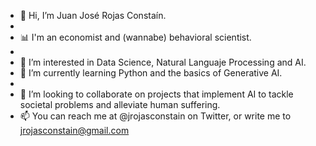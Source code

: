 - 👋 Hi, I’m Juan José Rojas Constaín.
- 
- 📊 I'm an economist and (wannabe) behavioral scientist. 
- 
- 👀 I’m interested in Data Science, Natural Languaje Processing and AI.
- 🌱 I’m currently learning Python and the basics of Generative AI.
- 
- 💞️ I’m looking to collaborate on projects that implement AI to tackle societal problems and alleviate human suffering.
- 📫 You can reach me at @jrojasconstain on Twitter, or write me to jrojasconstain@gmail.com
